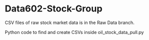 # Data602-Stock-Group
CSV files of raw stock market data is in the Raw Data branch.

Python code to find and create CSVs inside oil_stock_data_pull.py
